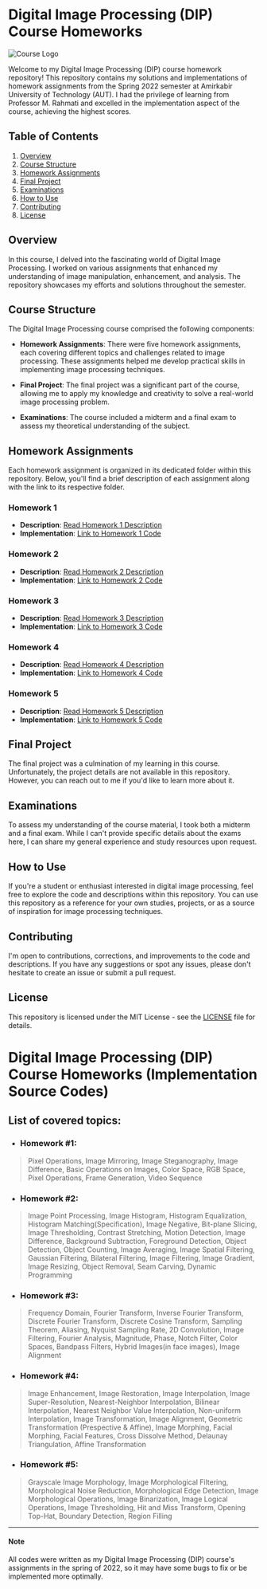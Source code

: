 # Digital Image Processing (DIP) Course Homeworks

![Course Logo](insert-image-link-here)

Welcome to my Digital Image Processing (DIP) course homework repository! This repository contains my solutions and implementations of homework assignments from the Spring 2022 semester at Amirkabir University of Technology (AUT). I had the privilege of learning from Professor M. Rahmati and excelled in the implementation aspect of the course, achieving the highest scores.

## Table of Contents

1. [Overview](#overview)
2. [Course Structure](#course-structure)
3. [Homework Assignments](#homework-assignments)
4. [Final Project](#final-project)
5. [Examinations](#examinations)
6. [How to Use](#how-to-use)
7. [Contributing](#contributing)
8. [License](#license)

## Overview

In this course, I delved into the fascinating world of Digital Image Processing. I worked on various assignments that enhanced my understanding of image manipulation, enhancement, and analysis. The repository showcases my efforts and solutions throughout the semester.

## Course Structure

The Digital Image Processing course comprised the following components:

- **Homework Assignments**: There were five homework assignments, each covering different topics and challenges related to image processing. These assignments helped me develop practical skills in implementing image processing techniques.

- **Final Project**: The final project was a significant part of the course, allowing me to apply my knowledge and creativity to solve a real-world image processing problem.

- **Examinations**: The course included a midterm and a final exam to assess my theoretical understanding of the subject.

## Homework Assignments

Each homework assignment is organized in its dedicated folder within this repository. Below, you'll find a brief description of each assignment along with the link to its respective folder.

### Homework 1

- **Description**: [Read Homework 1 Description](insert-link-to-description-file)
- **Implementation**: [Link to Homework 1 Code](insert-link-to-homework-1-folder)

### Homework 2

- **Description**: [Read Homework 2 Description](insert-link-to-description-file)
- **Implementation**: [Link to Homework 2 Code](insert-link-to-homework-2-folder)

### Homework 3

- **Description**: [Read Homework 3 Description](insert-link-to-description-file)
- **Implementation**: [Link to Homework 3 Code](insert-link-to-homework-3-folder)

### Homework 4

- **Description**: [Read Homework 4 Description](insert-link-to-description-file)
- **Implementation**: [Link to Homework 4 Code](insert-link-to-homework-4-folder)

### Homework 5

- **Description**: [Read Homework 5 Description](insert-link-to-description-file)
- **Implementation**: [Link to Homework 5 Code](insert-link-to-homework-5-folder)

## Final Project

The final project was a culmination of my learning in this course. Unfortunately, the project details are not available in this repository. However, you can reach out to me if you'd like to learn more about it.

## Examinations

To assess my understanding of the course material, I took both a midterm and a final exam. While I can't provide specific details about the exams here, I can share my general experience and study resources upon request.

## How to Use

If you're a student or enthusiast interested in digital image processing, feel free to explore the code and descriptions within this repository. You can use this repository as a reference for your own studies, projects, or as a source of inspiration for image processing techniques.

## Contributing

I'm open to contributions, corrections, and improvements to the code and descriptions. If you have any suggestions or spot any issues, please don't hesitate to create an issue or submit a pull request.

## License

This repository is licensed under the MIT License - see the [LICENSE](LICENSE) file for details.



# Digital Image Processing (DIP) Course Homeworks (Implementation Source Codes)

## List of covered topics:

- ### Homework #1:
> Pixel Operations, Image Mirroring, Image Steganography, Image Difference, Basic Operations on Images, Color Space, RGB Space, Pixel Operations, Frame Generation, Video Sequence

- ### Homework #2:
> Image Point Processing, Image Histogram, Histogram Equalization, Histogram Matching(Specification), Image Negative, Bit-plane Slicing, Image Thresholding, Contrast Stretching, Motion Detection, Image Difference, Background Subtraction, Foreground Detection, Object Detection, Object Counting, Image Averaging, Image Spatial Filtering, Gaussian Filtering, Bilateral Filtering, Image Filtering, Image Gradient, Image Resizing, Object Removal, Seam Carving, Dynamic Programming

- ### Homework #3:
> Frequency Domain, Fourier Transform, Inverse Fourier Transform, Discrete Fourier Transform, Discrete Cosine Transform, Sampling Theorem, Aliasing, Nyquist Sampling Rate, 2D Convolution, Image Filtering, Fourier Analysis, Magnitude, Phase, Notch Filter, Color Spaces, Bandpass Filters, Hybrid Images(in face images), Image Alignment

- ### Homework #4:
> Image Enhancement, Image Restoration, Image Interpolation, Image Super-Resolution, Nearest-Neighbor Interpolation, Bilinear Interpolation, Nearest Neighbor Value Interpolation, Non-uniform Interpolation, Image Transformation, Image Alignment, Geometric Transformation (Prespective & Affine), Image Morphing, Facial Morphing, Facial Features, Cross Dissolve Method, Delaunay Triangulation, Affine Transformation

- ### Homework #5:
> Grayscale Image Morphology, Image Morphological Filtering, Morphological Noise Reduction, Morphological Edge Detection, Image Morphological Operations, Image Binarization, Image Logical Operations, Image Thresholding, Hit and Miss Transform, Opening Top-Hat, Boundary Detection, Region Filling

---
#### Note
All codes were written as my Digital Image Processing (DIP) course's assignments in the spring of 2022, so it may have some bugs to fix or be implemented more optimally.

